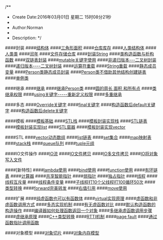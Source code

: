 /**
* Create Date:2016年03月01日 星期二 15时08分21秒
* 
* Author:Norman
* 
* Description: 
*/

####封装
####[结构体](./PackageStruct.cpp)
####[三角形面积](./PackageTriangle.cpp)
####[仓库库存](./PackageRice.cpp)
####[人类结构体](./PackagePerson.cpp)
####[人类类](./PackagePClass.cpp)
####[闰年](./PackageData.cpp)
####[文件存储仓库](./PackageStore.cpp)
####[封装String](./PackageString.cpp)
####[类构造函数与析构函数](./PackageInteger.cpp)
####[双链表封装](./PackageStudent.cpp)
####[mutable关键字使用](./PackageConst.cpp)
####[非递归版本---二叉树封装](./PackageBinaryTree.cpp)
####[递归版本----二叉树封装](./PackageBinaryTree1.cpp)
####[运算符重载](./PackageOperatorOverload.cpp)
####[String重载](./PackageStringOverload.cpp)
####[静态成员变量](./PackageStaticMember.cpp)
####[Person类静态成员封装](./PackagePerson1.cpp)
####[Person类不借助其他结构创建链表](./PackagePerson2.cpp)
####[单例类](./Singleton.cpp)

####继承
####[继承](./Inherit.cpp)
####[继承Person类](./InheritPerson.cpp)
####[圆的周长 面积 和所有点](./InheritPerson.cpp)
####[类继承权限](./InheritPermission.cpp)
####[using关键字-----重新定义权限](./InheritPermission.cpp)
####[多重继承](./MultiInherit.cpp)

####多态
####[Override关键字](./PolymorphicOverride.cpp)
####[final关键字](./PolymorphicOverride.cpp)
####[构造函数后default关键字](./PolymorphicSummary.cpp)
####[构造函数后delete关键字](./PolymorphicSummary.cpp)

####模板
####[模板基础](./Template_Base.cpp)
####[STL栈](./Template_Stack.cpp)
####[模板封装实现栈](./Template_CStack.cpp)
####[STL链表](./Template_list.cpp)
####[模板封装实现list](./Template_Clist.cpp)
####[STL窗器](./Template_vector.cpp)
####[模板封装实现vector](./Template_Cvector.cpp)

####STL
####[vector动态数组](./STL_vector.cpp)
####[list链表](./STL_list.cpp)
####[set集合](./STL_set.cpp)
####[map映射表](./STL_map.cpp)
####[stack栈](./STL_stack.cpp)
####[queue队列](./STL_queue.cpp)
####[tuple元组](./STL_tuple.cpp)

####IO文件操作
####[IO流](./IO_Stream.cpp)
####[IO文件拷贝](./IO_Cp.cpp)
####[IO多文件拷贝](./IO_CpMultifile.cpp)
####[IO将对象写入文件](IO_Object.cpp)

####[新特性]
####[lambda使用](./NLambda.cpp)
####[bind使用](./NBind.cpp)
####[function使用](./NFunction.cpp)
####[有环链表](./NLinkTable.cpp)
####[计算器](./NCalculator.cpp)
####[共享智能指针](./NShared_ptr.cpp)
####[弱指针](./NWeak_ptr.cpp)
####[独占指针](./NUnique_ptr.cpp)
####[线程](./NThread.cpp)
####[线程互斥量](./NThreadMutex.cpp)
####[线程条件变量](./NThreadCond.cpp)
####[子线程打10个父线程打100循环50次](./NThreadCond1.cpp)
####[类型转换](./NTypeConver.cpp)
####[forward完美转发](./NTemplate_Forward.cpp)
####[右值引用](./NTRvalue.cpp)
####[move使用](./NMove.cpp)


####扩展
####[纯虚函数也可以有函数体](./ExtenPureVFun.cpp)
####[virtual实现原理](./ExtenVFunWorked.md)
####[虚函数和非虚函数调用方式](./ExtenVorNonV.md)
####[多态实现机制](./ExtenPolymorphic.md)
####[有无虚函数对比](./ExtenVFunCompare.md)
####[默认构造函数的构造操作](./ExtenDefaultConStructed.md)
####[编译器如何处理函数返回一个对象](./ExtenCompilerROb.md)
####[多继承虚函数调用步骤]()
####[虚继承原理]()
####[C++类型转换](./ExtenTypeConver.md)
####[RTTI机制](./ExtenRTTI.md)
####[page fault]()
####[通过函数指针调用函数](./)

####对象模型
####[对象切片](./ObjectSlicing.cpp)
####[对象内存模型](./ExtenObjectMemory.md)
